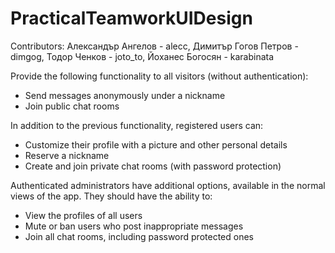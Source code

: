 ﻿# PracticalTeamworkUIDesign

Contributors:
	Александър Ангелов - alecc,
	Димитър Гогов Петров - dimgog,
	Тодор Ченков - joto_to,
	Йоханес Богосян - karabinata
	
Provide the following functionality to all visitors (without authentication):
  * Send messages anonymously under a nickname
  * Join public chat rooms
  
In addition to the previous functionality, registered users can:
  * Customize their profile with a picture and other personal details
  * Reserve a nickname
  * Create and join private chat rooms (with password protection)

Authenticated administrators have additional options, available in the normal views of the app. They should have the ability to:
  * View the profiles of all users
  * Mute or ban users who post inappropriate messages
  * Join all chat rooms, including password protected ones
